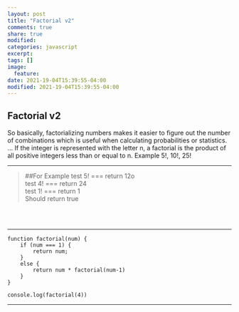 ```yaml
---
layout: post
title: "Factorial v2"
comments: true
share: true
modified:
categories: javascript
excerpt:
tags: []
image:
  feature:
date: 2021-19-04T15:39:55-04:00
modified: 2021-19-04T15:39:55-04:00
---
```


## Factorial v2

So basically, factorializing numbers makes it easier to figure out the number of combinations which is useful when calculating probabilities or statistics. … If the integer is represented with the letter n, a factorial is the product of all positive integers less than or equal to n. Example 5!, 10!, 25!

___

> ##For Example
test 5! === return 12o <br>
test 4! === return 24 <br>
test 1! === return 1 <br>
Should return true<br>
##
<br>

___


~~~
function factorial(num) {
	if (num === 1) {
		return num;
	}
	else {
		return num * factorial(num-1)
	}
}

console.log(factorial(4))
~~~

___



